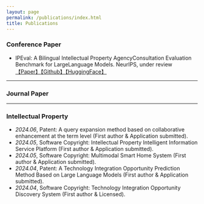 ```yaml
---
layout: page
permalink: /publications/index.html
title: Publications
---
```


### Conference Paper
- IPEval: A Bilingual Intellectual Property AgencyConsultation Evaluation Benchmark for LargeLanguage Models. NeurIPS, under review <a href="">【Paper】</a><a href="https://github.com/Mathsion2/IPEval">【Github】</a><a href="https://huggingface.co/datasets/Mathsion/IPEval">【HuggingFace】</a>

---

### Journal Paper

---

### Intellectual Property
- *2024.06*, Patent: A query expansion method based on collaborative enhancement at the term level (First author & Application submitted). 
- *2024.05*, Software Copyright: Intellectual Property Intelligent Information Service Platform (First author & Application submitted).
- *2024.05*, Software Copyright: Multimodal Smart Home System (First author & Application submitted).
- *2024.04*, Patent: A Technology Integration Opportunity Prediction Method Based on Large Language Models (First author & Application submitted).
- *2024.04*, Software Copyright: Technology Integration Opportunity Discovery System (First author & Licensed).
